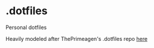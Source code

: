 # .dotfiles

Personal dotfiles

Heavily modeled after ThePrimeagen's .dotfiles repo [here](https://github.com/ThePrimeagen/.dotfiles)
